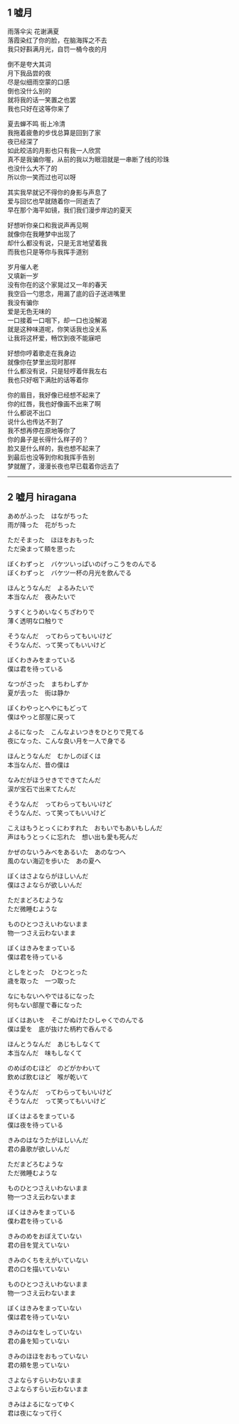 ## 1 嘘月

雨落伞尖 花谢满夏 \
落霞染红了你的脸，在脑海挥之不去 \
我只好斟满月光，自罚一桶今夜的月

倒不是夸大其词 \
月下我品尝的夜 \
尽是似细雨空蒙的口感 \
倒也没什么别的 \
就将我的话一笑置之也罢 \
我也只好在这等你来了


夏去蝉不鸣 街上冷清 \
我拖着疲惫的步伐总算是回到了家 \
夜已经深了 \
如此皎洁的月影也只有我一人欣赏 \
真不是我骗你喔，从前的我以为眼泪就是一串断了线的珍珠 \
也没什么大不了的 \
所以你一笑而过也可以呀

其实我早就记不得你的身影与声息了 \
爱与回忆也早就随着你一同逝去了 \
早在那个海平如镜，我们我们漫步岸边的夏天


好想听你亲口和我说声再见啊 \
就像你在我睡梦中出现了 \
却什么都没有说，只是无言地望着我 \
而我也只是等你与我挥手道别


岁月催人老 \
又填新一岁 \
没有你在的这个家晃过又一年的春天 \
我空舀一勺思念，用漏了底的舀子送进嘴里 \
我没有骗你 \
爱是无色无味的 \
一口接着一口咽下，却一口也没解渴 \
就是这种味道呢，你笑话我也没关系 \
让我将这杯爱，畅饮到夜不能寐吧


好想你哼着歌走在我身边 \
就像你在梦里出现时那样 \
什么都没有说，只是轻哼着伴我左右 \
我也只好咽下满肚的话等着你

你的眉目，我好像已经想不起来了 \
你的红唇，我也好像画不出来了啊 \
什么都说不出口 \
说什么也传达不到了 \
我不想再停在原地等你了 \
你的鼻子是长得什么样子的？ \
脸又是什么样的，我也想不起来了 \
到最后也没等到你和我挥手告别 \
梦就醒了，漫漫长夜也早已载着你远去了

---

## 2 嘘月 hiragana

あめがふった　はながちった \
雨が降った　花がちった

ただそまった　ほほをおもった \
ただ染まって頬を思った

ぼくわずっと　バケツいっぱいのげっこうをのんでる \
ぼくわずっと　バケツ一杯の月光を飲んでる

ほんとうなんだ　よるみたいで \
本当なんだ　夜みたいで

うすくとうめいなくちざわりで \
薄く透明な口触りで

そうなんだ　ってわらってもいいけど \
そうなんだ、って笑ってもいいけど

ぼくわきみをまっている \
僕は君を待っている


なつがさった　まちわしずか \
夏が去った　街は静か

ぼくわやっとへやにもどって \
僕はやっと部屋に戻って

よるになった　こんなよいつきをひとりで見てる \
夜になった、こんな良い月を一人で身でる

ほんとうなんだ　むかしのぼくは \
本当なんだ、昔の僕は

なみだがほうせきでできてたんだ \
涙が宝石で出来てたんだ

そうなんだ　ってわらってもいいけど \
そうなんだ、って笑ってもいいけど


こえはもうとっくにわすれた　おもいでもあいもしんだ \
声はもうとっくに忘れた　想い出も愛も死んだ

かぜのないうみべをあるいた　あのなつへ \
風のない海辺を歩いた　あの夏へ


ぼくはさよならがほしいんだ \
僕はさよならが欲しいんだ

ただまどろむような \
ただ微睡むような

ものひとつさえいわないまま \
物一つさえ云わないまま

ぼくはきみをまっている \
僕は君を待っている


としをとった　ひとつとった \
歳を取った　一つ取った

なにもないへやではるになった \
何もない部屋で春になった

ぼくはあいを　そこがぬけたひしゃくでのんでる \
僕は愛を　底が抜けた柄杓で呑んでる

ほんとうなんだ　あじもしなくて \
本当なんだ　味もしなくて

のめばのむほど　のどがかわいて \
飲めば飲むほど　喉が乾いて

そうなんだ　ってわらってもいいけど \
そうなんだ　って笑ってもいいけど

ぼくはよるをまっている \
僕は夜を待っている


きみのはなうたがほしいんだ \
君の鼻歌が欲しいんだ

ただまどろむような \
ただ微睡むような

ものひとつさえいわないまま \
物一つさえ云わないまま

ぼくはきみをまっている \
僕わ君を待っている

きみのめをおぼえていない \
君の目を覚えていない

きみのくちをえがいていない \
君の口を描いていない

ものひとつさえいわないまま \
物一つさえ云わないまま

ぼくはきみをまっていない \
僕は君を待っていない

きみのはなをしっていない \
君の鼻を知っていない

きみのほほをおもっていない \
君の頬を思っていない

さよならすらいわないまま \
さよならすらい云わないまま

きみはよるになってゆく \
君は夜になって行く

